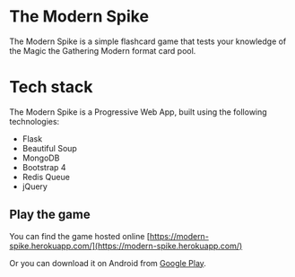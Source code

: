 
# The Modern Spike

The Modern Spike is a simple flashcard game that tests your knowledge of the Magic the Gathering Modern format card pool.

# Tech stack
The Modern Spike is a Progressive Web App, built using the following technologies:

- Flask
- Beautiful Soup
- MongoDB
- Bootstrap 4
- Redis Queue 
- jQuery


## Play the game
You can find the game hosted online [https://modern-spike.herokuapp.com/](https://modern-spike.herokuapp.com/)

Or you can download it on Android from 
[Google Play](https://play.google.com/store/apps/details?id=com.modern.spike.android.app).

